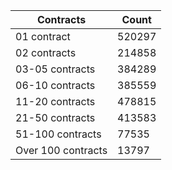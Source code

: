 | Contracts          | Count   |
|--------------------|---------|
| 01 contract | 520297 |
| 02 contracts | 214858 |
| 03-05 contracts | 384289 |
| 06-10 contracts | 385559 |
| 11-20 contracts | 478815 |
| 21-50 contracts | 413583 |
| 51-100 contracts | 77535 |
| Over 100 contracts | 13797 |
